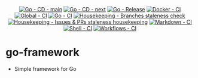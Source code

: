 <!-- markdownlint-disable MD041 -->
<div align=center>
  <a href="https://github.com/kemadev/go-framework/actions/workflows/go-cd.yaml"><img alt="Go - CD - main" src="https://github.com/kemadev/go-framework/actions/workflows/go-cd.yaml/badge.svg?branch=main&event=push"></a>
  <a href="https://github.com/kemadev/go-framework/actions/workflows/go-cd.yaml"><img alt="Go - CD - next" src="https://github.com/kemadev/go-framework/actions/workflows/go-cd.yaml/badge.svg?branch=next&event=push"></a>
  <a href="https://github.com/kemadev/go-framework/actions/workflows/go-release.yaml"><img alt="Go - Release" src="https://github.com/kemadev/go-framework/actions/workflows/go-release.yaml/badge.svg?branch=main&event=push"></a>
  <a href="https://github.com/kemadev/go-framework/actions/workflows/docker-ci.yaml"><img alt="Docker - CI" src="https://github.com/kemadev/go-framework/actions/workflows/docker-ci.yaml/badge.svg?branch=main&event=schedule"></a>
  <a href="https://github.com/kemadev/go-framework/actions/workflows/global-ci.yaml"><img alt="Global - CI" src="https://github.com/kemadev/go-framework/actions/workflows/global-ci.yaml/badge.svg?branch=main&event=schedule"></a>
  <a href="https://github.com/kemadev/go-framework/actions/workflows/go-ci.yaml"><img alt="Go - CI" src="https://github.com/kemadev/go-framework/actions/workflows/go-ci.yaml/badge.svg?branch=main&event=schedule"></a>
  <a href="https://github.com/kemadev/go-framework/actions/workflows/branch-stale.yaml"><img alt="Housekeeping - Branches staleness check" src="https://github.com/kemadev/go-framework/actions/workflows/branch-stale.yaml/badge.svg?branch=main&event=schedule"></a>
  <a href="https://github.com/kemadev/go-framework/actions/workflows/issue-pr-stale.yaml"><img alt="Housekeeping - Issues & PRs staleness housekeeping" src="https://github.com/kemadev/go-framework/actions/workflows/issue-pr-stale.yaml/badge.svg?branch=main&event=schedule"></a>
  <a href="https://github.com/kemadev/go-framework/actions/workflows/markdown-ci.yaml"><img alt="Markdown - CI" src="https://github.com/kemadev/go-framework/actions/workflows/markdown-ci.yaml/badge.svg?branch=main&event=schedule"></a>
  <a href="https://github.com/kemadev/go-framework/actions/workflows/shell-ci.yaml"><img alt="Shell - CI" src="https://github.com/kemadev/go-framework/actions/workflows/shell-ci.yaml/badge.svg?branch=main&event=schedule"></a>
  <a href="https://github.com/kemadev/go-framework/actions/workflows/workflow-action-ci.yaml"><img alt="Workflows - CI" src="https://github.com/kemadev/go-framework/actions/workflows/workflow-action-ci.yaml/badge.svg?branch=main&event=schedule"></a>
</div>

# go-framework

- Simple framework for Go
